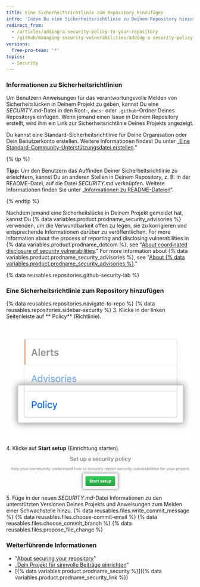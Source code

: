 ```yaml
---
title: Eine Sicherheitsrichtlinie zum Repository hinzufügen
intro: 'Indem Du eine Sicherheitsrichtlinie zu Deinem Repository hinzufügst, kannst Du festlegen, wie Sicherheitslücken in Deinem Projekt verantwortungsvoll gemeldet werden sollen.'
redirect_from:
  - /articles/adding-a-security-policy-to-your-repository
  - /github/managing-security-vulnerabilities/adding-a-security-policy-to-your-repository
versions:
  free-pro-team: '*'
topics:
  - Security
---
```


### Informationen zu Sicherheitsrichtlinien

Um Benutzern Anweisungen für das verantwortungsvolle Melden von Sicherheitslücken in Deinem Projekt zu geben, kannst Du eine _SECURITY.md_-Datei in den Root-, `docs`- oder `.github`-Ordner Deines Repositorys einfügen. Wenn jemand einen Issue in Deinem Repository erstellt, wird ihm ein Link zur Sicherheitsrichtlinie Deines Projekts angezeigt.

Du kannst eine Standard-Sicherheitsrichtlinie für Deine Organisation oder Dein Benutzerkonto erstellen. Weitere Informationen findest Du unter „[Eine Standard-Community-Unterstützungsdatei erstellen](/communities/setting-up-your-project-for-healthy-contributions/creating-a-default-community-health-file)."

{% tip %}

**Tipp:** Um den Benutzern das Auffinden Deiner Sicherheitsrichtlinie zu erleichtern, kannst Du an anderen Stellen in Deinem Repository, z. B. in der README-Datei, auf die Datei _SECURITY.md_ verknüpfen. Weitere Informationen finden Sie unter „[Informationen zu README-Dateien](/articles/about-readmes/)“.

{% endtip %}

Nachdem jemand eine Sicherheitslücke in Deinem Projekt gemeldet hat, kannst Du {% data variables.product.prodname_security_advisories %} verwenden, um die Verwundbarkeit offen zu legen, sie zu korrigieren und entsprechende Informationen darüber zu veröffentlichen. For more information about the process of reporting and disclosing vulnerabilities in {% data variables.product.prodname_dotcom %}, see "[About coordinated disclosure of security vulnerabilities](/code-security/security-advisories/about-coordinated-disclosure-of-security-vulnerabilities#about-reporting-and-disclosing-vulnerabilities-in-projects-on-github)." For more information about {% data variables.product.prodname_security_advisories %}, see "[About {% data variables.product.prodname_security_advisories %}](/github/managing-security-vulnerabilities/about-github-security-advisories)."

{% data reusables.repositories.github-security-lab %}

### Eine Sicherheitsrichtlinie zum Repository hinzufügen

{% data reusables.repositories.navigate-to-repo %}
{% data reusables.repositories.sidebar-security %}
3. Klicke in der linken Seitenleiste auf ** Policy** (Richtlinie). ![Registerkarte „Policy“ (Richtlinie)](/assets/images/help/security/policy-tab.png)
4. Klicke auf **Start setup** (Einrichtung starten). ![Schaltfläche „Start setup“ (Einrichtung starten)](/assets/images/help/security/start-setup-policy-button.png)
5. Füge in der neuen _SECURITY.md_-Datei Informationen zu den unterstützten Versionen Deines Projekts und Anweisungen zum Melden einer Schwachstelle hinzu.
{% data reusables.files.write_commit_message %}
{% data reusables.files.choose-commit-email %}
{% data reusables.files.choose_commit_branch %}
{% data reusables.files.propose_file_change %}

### Weiterführende Informationen

- "[About securing your repository](/github/administering-a-repository/about-securing-your-repository)"
- „[Dein Projekt für sinnvolle Beiträge einrichten](/communities/setting-up-your-project-for-healthy-contributions)“
- [{% data variables.product.prodname_security %}]({% data variables.product.prodname_security_link %})
